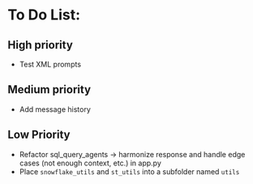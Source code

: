 # To Do List: 

## High priority 
- Test XML prompts

## Medium priority
- Add message history

## Low Priority 
- Refactor sql_query_agents -> harmonize response and handle edge cases (not enough context, etc.) in app.py
- Place `snowflake_utils` and `st_utils` into a subfolder named `utils`